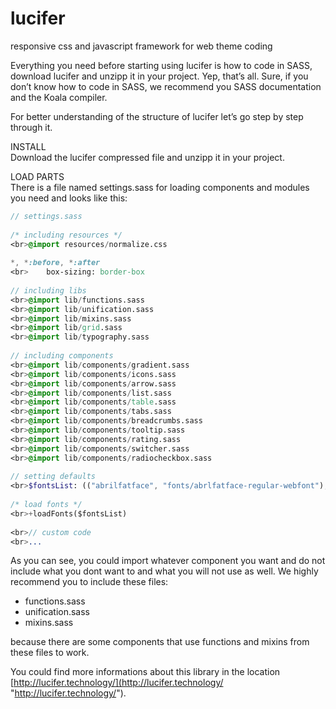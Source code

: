 # lucifer
responsive css and javascript framework for web theme coding

Everything you need before starting using lucifer is how to code in SASS, download lucifer and unzipp it in your project. Yep, that’s all. Sure, if you don’t know how to code in SASS, we recommend you SASS documentation and the Koala compiler.

For better understanding of the structure of lucifer let’s go step by step through it.

INSTALL
<br>Download the lucifer compressed file and unzipp it in your project.

LOAD PARTS
<br>There is a file named settings.sass for loading components and modules you need and looks like this:

```sass
// settings.sass
 
/* including resources */
<br>@import resources/normalize.css
 
*, *:before, *:after
<br>	box-sizing: border-box
 
// including libs
<br>@import lib/functions.sass
<br>@import lib/unification.sass
<br>@import lib/mixins.sass
<br>@import lib/grid.sass
<br>@import lib/typography.sass
 
// including components
<br>@import lib/components/gradient.sass
<br>@import lib/components/icons.sass
<br>@import lib/components/arrow.sass
<br>@import lib/components/list.sass
<br>@import lib/components/table.sass
<br>@import lib/components/tabs.sass
<br>@import lib/components/breadcrumbs.sass
<br>@import lib/components/tooltip.sass
<br>@import lib/components/rating.sass
<br>@import lib/components/switcher.sass
<br>@import lib/components/radiocheckbox.sass
 
// setting defaults
<br>$fontsList: (("abrilfatface", "fonts/abrlfatface-regular-webfont"), ("anton", "fonts/anton-webfont"))
 
/* load fonts */
<br>+loadFonts($fontsList)
 
<br>// custom code
<br>...
```

As you can see, you could import whatever component you want and do not include what you dont want to and what you will not use as well. We highly recommend you to include these files:

* functions.sass
* unification.sass
* mixins.sass

because there are some components that use functions and mixins from these files to work.

You could find more informations about this library in the location [http://lucifer.technology/](http://lucifer.technology/ "http://lucifer.technology/").
